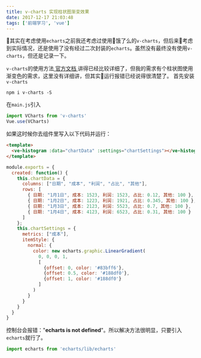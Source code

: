 ```yaml
---
title: v-charts 实现柱状图渐变效果
date: 2017-12-17 21:03:48
tags: ['前端学习', 'vue']
---
```

其实在考虑使用`echarts`之前我还考虑过使用饿了么的`v-charts`，但后来考虑到实际情况，还是使用了没有经过二次封装的`echarts`。虽然没有最终没有使用`v-charts`，但还是记录一下。

`v-charts`的使用方法[ 官方文档 ](https://elemefe.github.io/v-charts/#/)讲得已经比较详细了，但我的需求有个柱状图使用渐变色的需求，这里没有详细讲，但其实运行报错已经说得很清楚了。
首先安装`v-charts`
```
npm i v-charts -S
```
在`main.js`引入
```javascript
import VCharts from 'v-charts'
Vue.use(VCharts)
```
<!--more-->
如果这时候你去组件里写入以下代码并运行：
```html
<template>
  <ve-histogram :data="chartData" :settings="chartSettings"></ve-histogram>
</template>
```
```javascript
module.exports = {
  created: function() {
    this.chartData = {
      columns: ["日期", "成本", "利润", "占比", "其他"],
      rows: [
        { 日期: "1月1日", 成本: 1523, 利润: 1523, 占比: 0.12, 其他: 100 },
        { 日期: "1月2日", 成本: 1223, 利润: 1921, 占比: 0.345, 其他: 100 },
        { 日期: "1月3日", 成本: 2123, 利润: 5523, 占比: 0.7, 其他: 100 },
        { 日期: "1月4日", 成本: 4123, 利润: 6523, 占比: 0.31, 其他: 100 }
      ]
    };
    this.chartSettings = {
      metrics: ["成本"],
      itemStyle: {
        normal: {
          color: new echarts.graphic.LinearGradient(
            0, 0, 0, 1,
            [
              {offset: 0, color: '#83bff6'},
              {offset: 0.5, color: '#188df0'},
              {offset: 1, color: '#188df0'}
            ]
          )
        }
      }
    }
  }
}
```
控制台会报错："**echarts is not defined**"。所以解决方法很明显，只要引入`echarts`就行了。
```javascript
import echarts from 'echarts/lib/echarts'
```